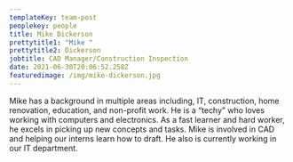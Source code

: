 ```yaml
---
templateKey: team-post
peoplekey: people
title: Mike Dickerson
prettytitle1: "Mike "
prettytitle2: Dickerson
jobtitle: CAD Manager/Construction Inspection
date: 2021-06-30T20:06:52.258Z
featuredimage: /img/mike-dickerson.jpg
---
```


Mike has a background in multiple areas including, IT, construction, home renovation, education, and non-profit work. He is a “techy” who loves working with computers and electronics. As a fast learner and hard worker, he excels in picking up new concepts and tasks. Mike is involved in CAD and helping our interns learn how to draft. He also is currently working in our IT department.
